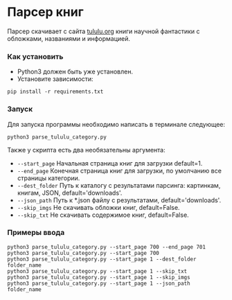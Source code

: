 # Парсер книг

Парсер скачивает с сайта [tululu.org](http://tululu.org/) книги научной фантастики с обложками, названиями и информацией.

### Как установить

- Python3 должен быть уже установлен.
- Установите зависимости:
```commandline
pip install -r requirements.txt
```

### Запуск

Для запуска программы необходимо написать в терминале следующее:
```commandline
python3 parse_tululu_category.py
```

Также у скрипта есть два необязательны аргумента:
- ```--start_page``` Начальная страница книг для загрузки default=1.
- ```--end_page``` Конечная страница книг для загрузки, по умолчанию все страницы категории.
- ```--dest_folder``` Путь к каталогу с результатами парсинга: картинкам, книгам, JSON, default='downloads'.
- ```--json_path``` Путь к *.json файлу с результатами, default='downloads'.
- ```--skip_imgs``` Не скачивать обложки книг, default=False.
- ```--skip_txt``` Не скачивать содержимое книг, default=False.
### Примеры ввода

```commandline
python3 parse_tululu_category.py --start_page 700 --end_page 701
python3 parse_tululu_category.py --start_page 700
python3 parse_tululu_category.py --start_page 1 --dest_folder folder_name
python3 parse_tululu_category.py --start_page 1 --skip_txt
python3 parse_tululu_category.py --start_page 1 --skip_imgs
python3 parse_tululu_category.py --start_page 1 --json_path folder_name
```
